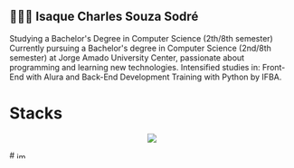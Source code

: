 ## 👨🏻‍💻 Isaque Charles Souza Sodré
Studying a Bachelor's Degree in Computer Science (2th/8th semester) Currently pursuing a Bachelor's degree in Computer Science (2nd/8th semester) at Jorge Amado University Center, passionate about programming and learning new technologies. Intensified studies in: Front-End with Alura and Back-End Development Training with Python by IFBA.

# Stacks
<p align="center">
  <a href="https://skillicons.dev">
    <img src="https://skillicons.dev/icons?i=html,css,js,react,angular,nodejs,git,py" />
  </a>
</p>
# <img width="16" height="11" alt="image" src="https://github.com/user-attachments/assets/65693844-01f1-424c-b7c1-7e901bdf3c91" />

<!--
**charlesisaque/charlesisaque** is a ✨ _special_ ✨ repository because its `README.md` (this file) appears on your GitHub profile.

Here are some ideas to get you started:

- 🔭 I’m currently working on ...
- 🌱 I’m currently learning ...
- 👯 I’m looking to collaborate on ...
- 🤔 I’m looking for help with ...
- 💬 Ask me about ...
- 📫 How to reach me: ...
- 😄 Pronouns: ...
- ⚡ Fun fact: ...
-->
